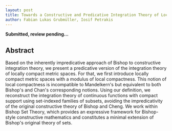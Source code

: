 ```yaml
---
layout: post
title: Towards a Constructive and Predicative Integration Theory of Locally Compact Metric Sets
author: Fabian Lukas Grubmüller, Iosif Petrakis
---
```


**Submitted, review pending...**

## Abstract

Based on the inherently impredicative approach of Bishop to constructive integration theory, we present a predicative version of the integration theory of locally compact metric spaces. For that, we first introduce locally compact metric spaces with a modulus of local compactness. This notion of local compactness is incompatible to Mandelkern's but equivalent to both Bishop's and Chan's corresponding notions. Using our definition, we reconstruct the integration theory of continuous functions with compact support using set-indexed families of subsets, avoiding the impredicativity of the original constructive theory of Bishop and Cheng. We work within Bishop Set Theory, which provides an expressive framework for Bishop-style constructive mathematics and constitutes a minimal extension of Bishop's original theory of sets.
